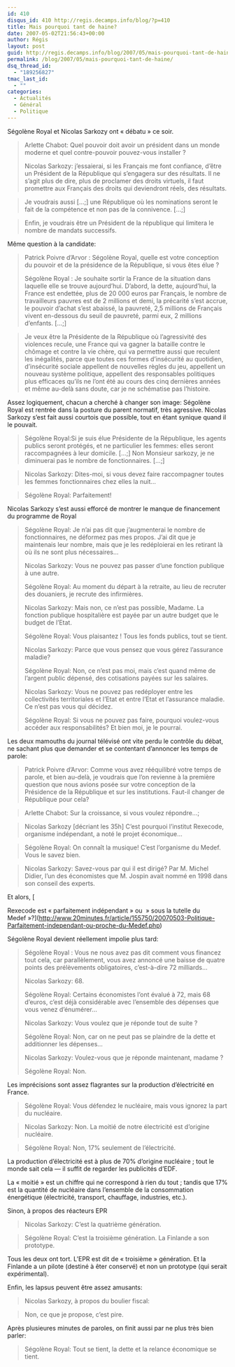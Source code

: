 ```yaml
---
id: 410
disqus_id: 410 http://regis.decamps.info/blog/?p=410
title: Mais pourquoi tant de haine?
date: 2007-05-02T21:56:43+00:00
author: Régis
layout: post
guid: http://regis.decamps.info/blog/2007/05/mais-pourquoi-tant-de-haine/
permalink: /blog/2007/05/mais-pourquoi-tant-de-haine/
dsq_thread_id:
  - "189256827"
tmac_last_id:
  - ""
categories:
  - Actualités
  - Général
  - Politique
---
```

Ségolène Royal et Nicolas Sarkozy ont « débatu » ce soir. 

> Arlette Chabot: Quel pouvoir doit avoir un président dans un monde moderne et quel contre-pouvoir pouvez-vous installer ? 
> 
> Nicolas Sarkozy: j’essaierai, si les Français me font confiance, d’être un Président de la République qui s’engagera sur des résultats. Il ne s’agit plus de dire, plus de proclamer des droits virtuels, il faut promettre aux Français des droits qui deviendront réels, des résultats.
  
> Je voudrais aussi […;] une République où les nominations seront le fait de la compétence et non pas de la connivence. […;]
  
> Enfin, je voudrais être un Président de la république qui limitera le nombre de mandats successifs. 

Même question à la candidate:

> Patrick Poivre d’Arvor : Ségolène Royal, quelle est votre conception du pouvoir et de la présidence de la République, si vous êtes élue ?
> 
> Ségolène Royal : Je souhaite sortir la France de la situation dans laquelle elle se trouve aujourd’hui. D’abord, la dette, aujourd’hui, la France est endettée, plus de 20 000 euros par Français, le nombre de travailleurs pauvres est de 2 millions et demi, la précarité s’est accrue, le pouvoir d’achat s’est abaissé, la pauvreté, 2,5 millions de Français vivent en-dessous du seuil de pauvreté, parmi eux, 2 millions d’enfants. […;]
  
> Je veux être la Présidente de la République où l’agressivité des violences recule, une France qui va gagner la bataille contre le chômage et contre la vie chère, qui va permettre aussi que reculent les inégalités, parce que toutes ces formes d’insécurité au quotidien, d’insécurité sociale appellent de nouvelles règles du jeu, appellent un nouveau système politique, appellent des responsables politiques plus efficaces qu’ils ne l’ont été au cours des cinq dernières années et même au-delà sans doute, car je ne schématise pas l’histoire. 

Assez logiquement, chacun a cherché à changer son image: Ségolène Royal est rentrée dans la posture du parent normatif, très agressive. Nicolas Sarkozy s’est fait aussi courtois que possible, tout en étant synique quand il le pouvait.

> Ségolène Royal:Si je suis élue Présidente de la République, les agents publics seront protégés, et ne particulier les femmes: elles seront raccompagnées à leur domicile. […;] Non Monsieur sarkozy, je ne diminuerai pas le nombre de fonctionnaires. […;]
  
> Nicolas Sarkozy: Dites-moi, si vous devez faire raccompagner toutes les femmes fonctionnaires chez elles la nuit…
  
> Ségolène Royal: Parfaitement! 

Nicolas Sarkozy s’est aussi efforcé de montrer le manque de financement du programme de Royal

> Ségolène Royal: Je n’ai pas dit que j’augmenterai le nombre de fonctionnaires, ne déformez pas mes propos. J’ai dit que je maintenais leur nombre, mais que je les redéploierai en les retirant là où ils ne sont plus nécessaires…
> 
> Nicolas Sarkozy: Vous ne pouvez pas passer d’une fonction publique à une autre.
> 
> Ségolène Royal: Au moment du départ à la retraite, au lieu de recruter des douaniers, je recrute des infirmières.
> 
> Nicolas Sarkozy: Mais non, ce n’est pas possible, Madame. La fonction publique hospitalière est payée par un autre budget que le budget de l’Etat.
> 
> Ségolène Royal: Vous plaisantez ! Tous les fonds publics, tout se tient.
> 
> Nicolas Sarkozy: Parce que vous pensez que vous gérez l’assurance maladie?
> 
> Ségolène Royal: Non, ce n’est pas moi, mais c’est quand même de l’argent public dépensé, des cotisations payées sur les salaires.
> 
> Nicolas Sarkozy: Vous ne pouvez pas redéployer entre les collectivités territoriales et l’Etat et entre l’Etat et l’assurance maladie. Ce n’est pas vous qui décidez.
> 
> Ségolène Royal: Si vous ne pouvez pas faire, pourquoi voulez-vous accéder aux responsabilités? Et bien moi, je le pourrai. 

Les deux mamouths du journal télévisé ont vite perdu le contrôle du débat, ne sachant plus que demander et se contentant d’annoncer les temps de parole:

> Patrick Poivre d’Arvor: Comme vous avez rééquilibré votre temps de parole, et bien au-delà, je voudrais que l’on revienne à la première question que nous avions posée sur votre conception de la Présidence de la République et sur les institutions. Faut-il changer de République pour cela?
  
> Arlette Chabot: Sur la croissance, si vous voulez répondre…; 

> Nicolas Sarkozy [décriant les 35h] C’est pourquoi l’institut Rexecode, organisme indépendant, a noté le projet économique…
  
> Ségolène Royal: On connaît la musique! C’est l’organisme du Medef. Vous le savez bien.
  
> Nicolas Sarkozy: Savez-vous par qui il est dirigé? Par M. Michel Didier, l’un des économistes que M. Jospin avait nommé en 1998 dans son conseil des experts. 

Et alors, [
  
Rexecode est « parfaitement indépendant » ou  » sous la tutelle du Medef »?](http://www.20minutes.fr/article/155750/20070503-Politique-Parfaitement-independant-ou-proche-du-Medef.php) 

Ségolène Royal devient réellement impolie plus tard:

> Ségolène Royal : Vous ne nous avez pas dit comment vous financez tout cela, car parallèlement, vous avez annoncé une baisse de quatre points des prélèvements obligatoires, c’est-à-dire 72 milliards…
> 
> Nicolas Sarkozy: 68.
> 
> Ségolène Royal: Certains économistes l’ont évalué à 72, mais 68 d’euros, c’est déjà considérable avec l’ensemble des dépenses que vous venez d’énumérer…
> 
> Nicolas Sarkozy: Vous voulez que je réponde tout de suite ?
> 
> Ségolène Royal: Non, car on ne peut pas se plaindre de la dette et additionner les dépenses…
> 
> Nicolas Sarkozy: Voulez-vous que je réponde maintenant, madame ?
> 
> Ségolène Royal: Non. 

Les imprécisions sont assez flagrantes sur la production d’électricité en France.

> Ségolène Royal: Vous défendez le nucléaire, mais vous ignorez la part du nucléaire.
  
> Nicolas Sarkozy: Non. La moitié de notre électricité est d’origine nucléaire.
  
> Ségolène Royal: Non, 17% seulement de l’électricité. 

La production d’électricité est à plus de 70% d’origine nucléaire ; tout le monde sait cela &#8212; il suffit de regarder les publicités d’EDF.
  
La « moitié » est un chiffre qui ne correspond à rien du tout ; tandis que 17% est la quantité de nucléaire dans l’ensemble de la consommation énergétique (électricité, transport, chauffage, industries, etc.).

Sinon, à propos des réacteurs EPR 

> Nicolas Sarkozy: C’est la quatrième génération.
  
> Ségolène Royal: C’est la troisième génération. La Finlande a son prototype. 

Tous les deux ont tort. L’EPR est dit de « troisième » génération. Et la Finlande a un pilote (destiné à êter conservé) et non un prototype (qui serait expérimental).

Enfin, les lapsus peuvent être assez amusants:

> Nicolas Sarkozy, à propos du boulier fiscal:
  
> Non, ce que je propose, c’est pire. 

Après plusieures minutes de paroles, on finit aussi par ne plus très bien parler:

> Ségolène Royal: Tout se tient, la dette et la relance économique se tient.
